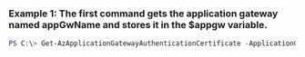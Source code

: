 ### Example 1: The first command gets the application gateway named appGwName and stores it in the $appgw variable.
```powershell
PS C:\> Get-AzApplicationGatewayAuthenticationCertificate -ApplicationGateway $appgw -Name cert01
```

